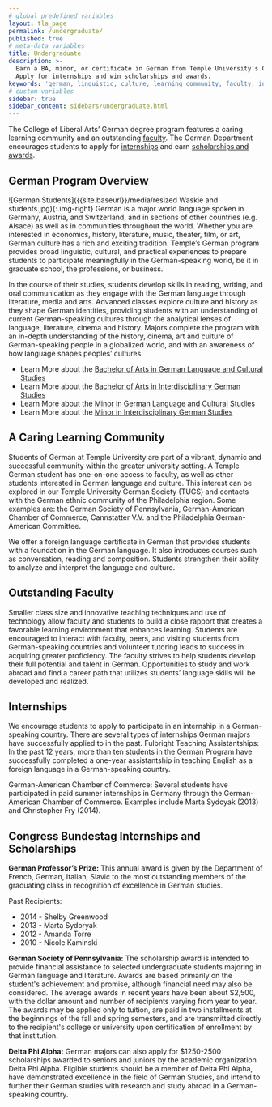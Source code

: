 ```yaml
---
# global predefined variables
layout: tla_page
permalink: /undergraduate/
published: true
# meta-data variables
title: Undergraduate
description: >-
  Earn a BA, minor, or certificate in German from Temple University’s College of Liberal Arts.
  Apply for internships and win scholarships and awards.
keywords: 'german, linguistic, culture, learning community, faculty, internships, scholarships'
# custom variables
sidebar: true
sidebar_content: sidebars/undergraduate.html
---
```

The College of Liberal Arts’ German degree program features a caring learning community and an outstanding [faculty](#outstanding-faculty). The German Department encourages students to apply for [internships](#internships) and earn [scholarships and awards](#congress-bundestag-internships-and-scholarships).

## German Program Overview
![German Students]({{site.baseurl}}/media/resized Waskie and students.jpg){:.img-right}
German is a major world language spoken in Germany, Austria, and Switzerland, and in sections of other countries (e.g. Alsace) as well as in communities throughout the world. Whether you are interested in economics, history, literature, music, theater, film, or art, German culture has a rich and exciting tradition. Temple’s German program provides broad linguistic, cultural, and practical experiences to prepare students to participate meaningfully in the German-speaking world, be it in graduate school, the professions, or business.

In the course of their studies, students develop skills in reading, writing, and oral communication as they engage with the German language through literature, media and arts. Advanced classes explore culture and history as they shape German identities, providing students with an understanding of current German-speaking cultures through the analytical lenses of language, literature, cinema and history. Majors complete the program with an in-depth understanding of the history, cinema, art and culture of German-speaking people in a globalized world, and with an awareness of how language shapes peoples’ cultures.

- Learn More about the [Bachelor of Arts in German Language and Cultural Studies](http://bulletin.temple.edu/undergraduate/liberal-arts/german/ba-german-languange-cultural-studies/)
- Learn More about the [Bachelor of Arts in Interdisciplinary German Studies](http://bulletin.temple.edu/undergraduate/liberal-arts/german/ba-interdisciplinary-german-studies/)
- Learn More about the [Minor in German Language and Cultural Studies](http://bulletin.temple.edu/undergraduate/liberal-arts/german/minor-german-languange-cultural-studies/)
- Learn More about the [Minor in Interdisciplinary German Studies](http://bulletin.temple.edu/undergraduate/liberal-arts/german/minor-interdisciplinary-german-studies/)

## A Caring Learning Community
Students of German at Temple University are part of a  vibrant, dynamic and successful community within the  greater university setting. A Temple German student has  one-on-one access to faculty, as well as other students interested in German language and culture. This interest can be explored in our Temple University German Society (TUGS) and contacts with the German ethnic community of the  Philadelphia region. Some examples are: the German Society of Pennsylvania, German-American Chamber of Commerce, Cannstatter V.V. and the Philadelphia German-American Committee.

We offer a foreign language certificate in German that provides students with a foundation in the German language. It also introduces courses such as conversation, reading and composition. Students strengthen their ability to analyze and interpret the language and culture.

## Outstanding Faculty
Smaller class size and innovative teaching techniques and use of technology allow faculty and students to build a close rapport that creates a favorable learning environment that enhances learning. Students are encouraged to interact with faculty, peers, and visiting students from German-speaking countries and volunteer tutoring leads to success in  acquiring greater proficiency. The faculty strives to help students develop their full potential and talent in German. Opportunities to study and work abroad and find a career path that utilizes students’ language skills will be developed and realized.

## Internships
We encourage students to apply to participate in an internship in a German-speaking country. There are several types of internships German majors have successfully applied to in the past. Fulbright Teaching Assistantships: In the past 12 years, more than ten students in the German Program have successfully completed a one-year assistantship in teaching English as a foreign language in a German-speaking country.

German-American Chamber of Commerce: Several students have participated in paid summer internships in Germany through the German-American Chamber of Commerce. Examples include Marta Sydoyak (2013) and Christopher Fry (2014).

## Congress Bundestag Internships and Scholarships
**German Professor’s Prize:** This annual award is given by the Department of French, German, Italian, Slavic to the most outstanding members of the graduating class in recognition of excellence in German studies.

Past Recipients:
- 2014 - Shelby Greenwood
- 2013 - Marta Sydoryak
- 2012 - Amanda Torre
- 2010 - Nicole Kaminski

**German Society of Pennsylvania:** The scholarship award is intended to provide financial assistance to selected undergraduate students majoring in German language and literature. Awards are based primarily on the student's achievement and promise, although financial need may also be considered. The average awards in recent years have been about $2,500, with the dollar amount and number of recipients varying from year to year. The awards may be applied only to tuition, are paid in two installments at the beginnings of the fall and spring semesters, and are transmitted directly to the recipient's college or university upon certification of enrollment by that institution.

**Delta Phi Alpha:** German majors can also apply for $1250-2500 scholarships awarded to seniors and juniors by the academic organization Delta Phi Alpha. Eligible students should be a member of Delta Phi Alpha, have demonstrated excellence in the field of German Studies, and intend to further their German studies with research and study abroad in a German-speaking country.
